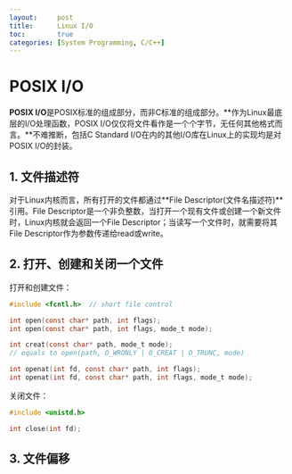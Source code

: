 ```yaml
---
layout:     post
title:      Linux I/O
toc:        true
categories: [System Programming, C/C++]
---
```

# POSIX I/O
**POSIX I/O**是POSIX标准的组成部分，而非C标准的组成部分。**作为Linux最底层的I/O处理函数，POSIX I/O仅仅将文件看作是一个个字节，无任何其他格式而言。**不难推断，包括C Standard I/O在内的其他I/O库在Linux上的实现均是对POSIX I/O的封装。

## 1. 文件描述符
对于Linux内核而言，所有打开的文件都通过**File Descriptor(文件名描述符)**引用。File Descriptor是一个非负整数，当打开一个现有文件或创建一个新文件时，Linux内核就会返回一个File Descriptor；当读写一个文件时，就需要将其File Descriptor作为参数传递给read或write。

## 2. 打开、创建和关闭一个文件
打开和创建文件：
```c
#include <fcntl.h>  // short file control

int open(const char* path, int flags);
int open(const char* path, int flags, mode_t mode);

int creat(const char* path, mode_t mode);
// equals to open(path, O_WRONLY | O_CREAT | O_TRUNC, mode)

int openat(int fd, const char* path, int flags);
int openat(int fd, const char* path, int flags, mode_t mode);
```
关闭文件：
```c
#include <unistd.h>

int close(int fd);
```

## 3. 文件偏移